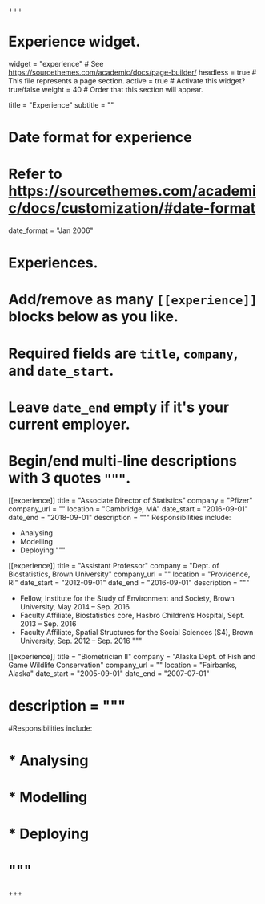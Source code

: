+++
# Experience widget.
widget = "experience"  # See https://sourcethemes.com/academic/docs/page-builder/
headless = true  # This file represents a page section.
active = true  # Activate this widget? true/false
weight = 40  # Order that this section will appear.

title = "Experience"
subtitle = ""

# Date format for experience
#   Refer to https://sourcethemes.com/academic/docs/customization/#date-format
date_format = "Jan 2006"

# Experiences.
#   Add/remove as many `[[experience]]` blocks below as you like.
#   Required fields are `title`, `company`, and `date_start`.
#   Leave `date_end` empty if it's your current employer.
#   Begin/end multi-line descriptions with 3 quotes `"""`.
[[experience]]
  title = "Associate Director of Statistics"
  company = "Pfizer"
  company_url = ""
  location = "Cambridge, MA"
  date_start = "2016-09-01"
  date_end = "2018-09-01"
  description = """
  Responsibilities include:
  * Analysing
  * Modelling
  * Deploying
  """

[[experience]]
  title = "Assistant Professor"
  company = "Dept. of Biostatistics, Brown University"
  company_url = ""
  location = "Providence, RI"
  date_start = "2012-09-01"
  date_end = "2016-09-01"
  description = """
  * Fellow, Institute for the Study of Environment and Society, Brown University, May 2014 – Sep. 2016 
  * Faculty Affiliate, Biostatistics core, Hasbro Children’s Hospital, Sept. 2013 – Sep. 2016 
  * Faculty Affiliate, Spatial Structures for the Social Sciences (S4), Brown University, Sep. 2012 – Sep. 2016
 """
 
[[experience]]
  title = "Biometrician II"
  company = "Alaska Dept. of Fish and Game Wildlife Conservation"
  company_url = ""
  location = "Fairbanks, Alaska"
  date_start = "2005-09-01"
  date_end = "2007-07-01"
 # description = """
 #Responsibilities include:
 # * Analysing
#  * Modelling
 # * Deploying
#  """


+++
